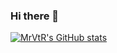 ### Hi there 👋
[![MrVtR's GitHub stats](https://github-readme-stats.vercel.app/api?username=MrVtR&count_private=true&show_icons=true&theme=synthwave)](https://github.com/anuraghazra/github-readme-stats)

